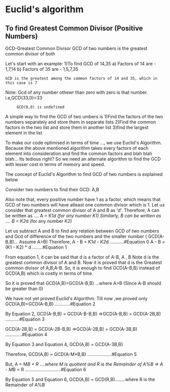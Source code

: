# Euclid's algorithm
## To find Greatest Common Divisor (Positive Numbers)

GCD-Greatest Common Divisor
GCD of two numbers is the greatest common divisor of both

Let's start with an example:
1)To find GCD of 14,35
    a) Factors of 14 are - 1,7,14
    b) Factors of 35 are - 1,5,7,35
    
    GCD is the greatest among the common factors of 14 and 35, which in this case is 7
    
   Note: Gcd of any number othewr than zero with zero is that number.
         i.e,GCD(33,0)=33
         
         GCD(0,0) is undefined
         
A simple way to find the GCD of two umbers is 
  1)Find the factors of the two numbers separately and store them in separate lists
  2)Find the common factors in the two list and store them in another list
  3)find the largest element in the list
  
  
To make our code optimised in terms of time ..., we use Euclid's Algorithm.
Because the above mentioned algorithm takes every factors of each element into consideration and find the common factors and blah blah blah...
Its tedious right? So we need an alternate algorithm to find the GCD with lesser cost in terms of memory and speed.

The concept of Euclid's Algorithm to find GCD of two numbers is explained below

Consider two numbers to find their GCD: A,B

Also note that, every positive number have 1 as a factor, which means that GCD of two numbers will have atleast one common divisor which is 1.
Let us consider that greatest common divisor of A and B as 'd'.
Therefore, A can be written as .... A = K1*d (for any number K1)
Similarly, B can be written as .... B = K2*d (for any number K2)

Let us subtract A and B to find any relation between GCD of two numbers and Gcd of difference of the two numbers and the smaller number ( GCD(A-B,B)... Assume A>B)
Therefore,
          A - B = K1*d - K2*d ...........#Equation 0
          A - B = (K1 - K2) * d ........#Equation 1
          
From equation 1, it can be said that d is a factor of A-B, A , B
Note d is the greatest common divisor of A and B. Now it is proved that d is the Greatest common divisor of A,B,A-B.
So, it is enough to find GCD(A-B,B) instead of GCD(A,B) which is costly in terms of time.
   
So it is proved that GCD(A,B)=GCD(A-B,B)    ...where A>B (Since A-B should be greater than 0)

We have not yet proved Euclid's Algorithm.
Till now ,we proved only  GCD(A,B)=GCD(A-B,B)   ............#Equation 2

By Equation 2,
    GCD(A-B,B) = GCD(A-B-B,B)
  =>GCD(A-B,B) = GCD(A-2B,B)    ...........#Equation 3
  
  GCD(A-2B,B) = GCD(A-2B-B,B)
  =>GCD(A-2B,B) = GCD(A-3B,B)   .............#Equation 4
  
By Equation 3 and Equation 4,
  GCD(A,B) = GCD(A-3B,B)
  
  Therefore,
  GCD(A,B) = GCD(A-M*B,B)     ...................#Equation 5
  
  But, A = M*B + R  ....where M is quotient and R is the Remainder of A%B
  => A - M*B = R      ............................#Equation 6
  
  By Equation 5 and Equation 6,
  GCD(A,B) = GCD(R,B)........where R is the Remainder of A%B
